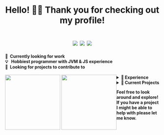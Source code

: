 <div align="center">
  <h1>Hello! 👋🏼 Thank you for checking out my profile!</h1>
  <h1>
    <img src="https://img.shields.io/badge/Support_Me-$-9900FF?style=for-the-badge&logo=paypal&logoColor=white&link=https://paypal.me/atrius">
    <img src="https://img.shields.io/badge/Email_Me-xAtrius@outlook.com-EA4335?style=for-the-badge&logo=gmail&logoColor=white&link=mailto:xAtrius@outlook.com">
    <img src="https://img.shields.io/github/followers/AtriusX?color=745df0&label=Follow%20Me&logo=github&style=for-the-badge">
  </h1>
</div>
<b>
  💼 &nbsp;Currently looking for work
  <br />
  💡 &nbsp;&nbsp;Hobbiest programmer with JVM & JS experience
  <br />
  🔎 &nbsp;Looking for projects to contribute to
  <br />
</b>
</br>
<div align="center" style="float:left">
  <img height="180em" src="https://github-readme-stats.vercel.app/api?username=atriusx&bg_color=45,8052FF,5555FF&text_color=FFFFFF&title_color=21FFFF&icon_color=21FFFF&hide_border=true&border_radius=10&include_all_commits=true&count_private=true&custom_title=Github%20Stats" />
  <img height="180em" src="https://github-readme-stats.vercel.app/api/top-langs/?username=atriusx&layout=compact&bg_color=45,D82C20,FF5555&text_color=FFFFFF&title_color=FFF&icon_color=21FFFF&hide_border=true&border_radius=10&include_all_commits=true&count_private=true&custom_title=Language%20Breakdown&langs_count=8" />
</div>
<details>
  <summary><b>📝 Experience</b></summary>
  
  ## What I've Worked With
  
  **This is a shortlist of all the tools I've worked with to some extent in the past!**
  <div align="justify">
    <img src="https://img.shields.io/badge/Java-ED8B00?style=for-the-badge&logo=java&logoColor=white">
    <img src="https://img.shields.io/badge/Kotlin-7F52FF?&style=for-the-badge&logo=kotlin&logoColor=white">
    <img src="https://img.shields.io/badge/JavaScript-323330?style=for-the-badge&logo=javascript&logoColor=F7DF1E">
    <img src="https://img.shields.io/badge/TypeScript-007ACC?style=for-the-badge&logo=typescript&logoColor=white">
    <img src="https://img.shields.io/badge/Python-14354C?style=for-the-badge&logo=python&logoColor=white">
    <img src="https://img.shields.io/badge/HTML-E44D26?style=for-the-badge&logo=html5&logoColor=white">
    <img src="https://img.shields.io/badge/CSS-379AD6?style=for-the-badge&logo=css3&logoColor=white">
    <img src="https://img.shields.io/badge/P5.js-ED225D?style=for-the-badge&logo=p5.js&logoColor=white">
    <img src="https://img.shields.io/badge/Socket.io-000?style=for-the-badge&logo=socket.io&logoColor=white">
    <img src="https://img.shields.io/badge/React-10DAFF?style=for-the-badge&logo=react&logoColor=white">
    <img src="https://img.shields.io/badge/Next.js-000?style=for-the-badge&logo=next.js&logoColor=white">
    <img src="https://img.shields.io/badge/Express.js-313131?style=for-the-badge&logo=express&logoColor=white">
    <img src="https://img.shields.io/badge/Mikro_ORM-166788?style=for-the-badge&logo=mikroorm&logoColor=white">
    <img src="https://img.shields.io/badge/JDA-994BDC?style=for-the-badge">
    <img src="https://img.shields.io/badge/Jetbrains_Compose-4285F4?style=for-the-badge&logo=jetbrains&logoColor=white">
    <img src="https://img.shields.io/badge/Git-F05032?style=for-the-badge&logo=git&logoColor=white">
    <img src="https://img.shields.io/badge/Github-181717?style=for-the-badge&logo=github&logoColor=white">
    <img src="https://img.shields.io/badge/Gitlab-FCA121?style=for-the-badge&logo=gitlab&logoColor=white">
    <img src="https://img.shields.io/badge/Gradle-02303A?style=for-the-badge&logo=gradle&logoColor=white">
    <img src="https://img.shields.io/badge/Maven-C71A36?style=for-the-badge&logo=apachemaven&logoColor=white">
    <img src="https://img.shields.io/badge/NPM-CB3837?style=for-the-badge&logo=npm&logoColor=white">
    <img src="https://img.shields.io/badge/Yarn-2C8EBB?style=for-the-badge&logo=yarn&logoColor=white">
    <img src="https://img.shields.io/badge/IntelliJ-000?style=for-the-badge&logo=intellijidea&logoColor=white">
    <img src="https://img.shields.io/badge/vscode-007ACC?style=for-the-badge&logo=visualstudiocode&logoColor=white">
    <img src="https://img.shields.io/badge/Docker-2496ED?style=for-the-badge&logo=docker&logoColor=white">
    <img src="https://img.shields.io/badge/Redis-DC382D?style=for-the-badge&logo=redis&logoColor=white">
    <img src="https://img.shields.io/badge/Postgres-4169E1?style=for-the-badge&logo=postgresql&logoColor=white">
    <img src="https://img.shields.io/badge/Paper_MC-5555FF?style=for-the-badge&logo=papermc&logoColor=white">
  </div>

  ## Other Things I Want To Explore
  
  **Things I want to experiment with, or have briefly looked at but haven't had the time to sit down with.**
  <div align="justify">
    <img src="https://img.shields.io/badge/Scala-DC322F?style=for-the-badge&logo=scala&logoColor=white">
    <img src="https://img.shields.io/badge/Rust-000000?style=for-the-badge&logo=rust&logoColor=white">
    <img src="https://img.shields.io/badge/Prisma-2D3748?style=for-the-badge&logo=prisma&logoColor=white">
    <img src="https://img.shields.io/badge/Spring-6DB33F?style=for-the-badge&logo=spring&logoColor=white">
    <img src="https://img.shields.io/badge/Spring_Boot-6DB33F?style=for-the-badge&logo=springboot&logoColor=white">
    <img src="https://img.shields.io/badge/JUnit_5-25A162?style=for-the-badge&logo=junit5&logoColor=white">
    <img src="https://img.shields.io/badge/Vue-4FC08D?style=for-the-badge&logo=vue.js&logoColor=white">
    <img src="https://img.shields.io/badge/Svelte-FF3E00?style=for-the-badge&logo=svelte&logoColor=white">
    <img src="https://img.shields.io/badge/Gatsby-663399?style=for-the-badge&logo=gatsby&logoColor=white">
    <img src="https://img.shields.io/badge/Tailwind_CSS-06B6D4?style=for-the-badge&logo=tailwindcss&logoColor=white">
    <img src="https://img.shields.io/badge/Appwrite-F02E65?style=for-the-badge&logo=appwrite&logoColor=white">
    <img src="https://img.shields.io/badge/Storybook-FF4785?style=for-the-badge&logo=storybook&logoColor=white">
    <img src="https://img.shields.io/badge/Github_Actions-181717?style=for-the-badge&logo=githubactions&logoColor=white">
    <img src="https://img.shields.io/badge/Circle_CI-343434?style=for-the-badge&logo=circleci&logoColor=white">
    <img src="https://img.shields.io/badge/Kubernetes-326CE5?style=for-the-badge&logo=kubernetes&logoColor=white">
    <img src="https://img.shields.io/badge/AWS-232F3E?style=for-the-badge&logo=amazonaws&logoColor=white">
    <img src="https://img.shields.io/badge/Mongo_DB-47A248?style=for-the-badge&logo=mongodb&logoColor=white">
    <img src="https://img.shields.io/badge/SQLite-003B57?style=for-the-badge&logo=sqlite&logoColor=white">
    <img src="https://img.shields.io/badge/Graph_QL-E10098?style=for-the-badge&logo=graphql&logoColor=white">
    <img src="https://img.shields.io/badge/Figma-F24E1E?style=for-the-badge&logo=figma&logoColor=white">
  </div>
</details>
<details>
  <summary><b>🚀 Current Projects</b></summary>
  
  ## Active Projects

  <div align="justify">  
    <img src="https://img.shields.io/badge/Waystones-8934eb?style=for-the-badge&url=https://github.com/AtriusX/Waystones/" />
  </div>    
  
  ## Inactive Projects
  
  <div align="justify">
    <img src="https://img.shields.io/badge/DungeonKit-7F52FF?style=for-the-badge&url=https://github.com/AtriusX/DungeonKit/" />
    <img src="https://img.shields.io/badge/Duelingo-58CC02?style=for-the-badge&url=https://github.com/AtriusX/Duelingo/" />
  </div>
</details>

**Feel free to look around and explore! If you have a project I might be able to help with please let me know.**
